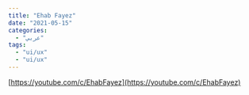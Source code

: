 ```yaml
---
title: "Ehab Fayez"
date: "2021-05-15"
categories:
  - "عربي"
tags:
  - "ui/ux"
  - "ui/ux"
---
```


[https://youtube.com/c/EhabFayez](https://youtube.com/c/EhabFayez)
